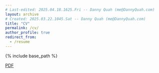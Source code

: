 ```yaml
---
# Last-edited: 2025.04.18.1625.Fri -- Danny Quah (me@DannyQuah.com)
layout: archive
# Created: 2025.03.22.1045.Sat -- Danny Quah (me@DannyQuah.com)
title: "CV"
permalink: /cv/
author_profile: true
redirect_from:
  - /resume
---
```


{% include base_path %}

[PDF](https://DannyQuah.github.io/Storage/CV-Danny.Quah.pdf)

<object data="../Storage/CV-Danny.Quah.pdf" type='application/pdf'></object>

<!---
   Invisible section // Academic-Pages-2025.03.md
-->
